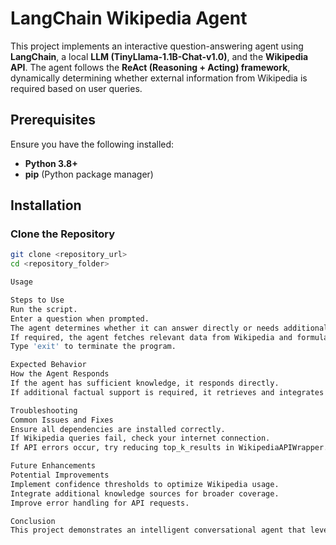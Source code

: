 # LangChain Wikipedia Agent

This project implements an interactive question-answering agent using **LangChain**, a local **LLM (TinyLlama-1.1B-Chat-v1.0)**, and the **Wikipedia API**. The agent follows the **ReAct (Reasoning + Acting) framework**, dynamically determining whether external information from Wikipedia is required based on user queries.

## Prerequisites

Ensure you have the following installed:

- **Python 3.8+**
- **pip** (Python package manager)

## Installation

### Clone the Repository
```bash
git clone <repository_url>
cd <repository_folder>

Usage

Steps to Use
Run the script.
Enter a question when prompted.
The agent determines whether it can answer directly or needs additional information from Wikipedia.
If required, the agent fetches relevant data from Wikipedia and formulates a response.
Type 'exit' to terminate the program.

Expected Behavior
How the Agent Responds
If the agent has sufficient knowledge, it responds directly.
If additional factual support is required, it retrieves and integrates data from Wikipedia before responding.

Troubleshooting
Common Issues and Fixes
Ensure all dependencies are installed correctly.
If Wikipedia queries fail, check your internet connection.
If API errors occur, try reducing top_k_results in WikipediaAPIWrapper.

Future Enhancements
Potential Improvements
Implement confidence thresholds to optimize Wikipedia usage.
Integrate additional knowledge sources for broader coverage.
Improve error handling for API requests.

Conclusion
This project demonstrates an intelligent conversational agent that leverages LangChain, a local LLM, and the Wikipedia API for enhanced question-answering capabilities.
